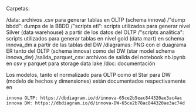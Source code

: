 Carpetas:

/data: archivos .csv para generar tablas en OLTP (schema innova)
/"dump bbdd": dumps de la BBDD
/"scripts etl": scripts utilizados para generar nivel Silver (data warehouse) a partir de los datos del OLTP
/"scripts analitica": scripts utilizados para generar tablas en nivel gold (data mart) en schema innova_dm a partir de las tablas del DW
/diagramas: PNG con el duagrama ER tanto del OLTP (schema innova) como del DW (star model schema innova_dw)
/salida_parquet_csv: archivos de salida del notebook nb.ipynb en csv y parquet para storage data lake
/doc: documentación

Los modelos, tanto el normalizado para OLTP como el Star para DW (modelo de hechos y dimensiones) están documentados respectivamente en 

    innova OLTP: https://dbdiagram.io/d/innova-65ce2b5eac844320ae3ac4ac
    innova DW: https://dbdiagram.io/d/innova-DW-65ce2b78ac844320ae3ac74d
